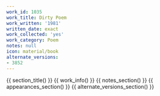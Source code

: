 ```yaml
---
work_id: 1035
work_title: Dirty Poem
work_written: '1981'
written_date: exact
work_collected: 'yes'
work_category: Poem
notes: null
icon: material/book
alternate_versions:
- 3852
---
```


{{ section_title() }}
{{ work_info() }}
{{ notes_section() }}
{{ appearances_section() }}
{{ alternate_versions_section() }}